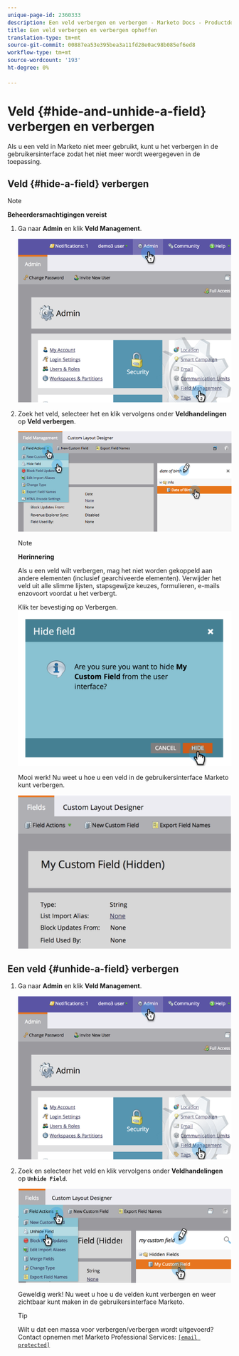 ```yaml
---
unique-page-id: 2360333
description: Een veld verbergen en verbergen - Marketo Docs - Productdocumentatie
title: Een veld verbergen en verbergen opheffen
translation-type: tm+mt
source-git-commit: 00887ea53e395bea3a11fd28e0ac98b085ef6ed8
workflow-type: tm+mt
source-wordcount: '193'
ht-degree: 0%

---
```



# Veld {#hide-and-unhide-a-field} verbergen en verbergen

Als u een veld in Marketo niet meer gebruikt, kunt u het verbergen in de gebruikersinterface zodat het niet meer wordt weergegeven in de toepassing.

## Veld {#hide-a-field} verbergen

>[!NOTE]
>
>**Beheerdersmachtigingen vereist**

1. Ga naar **Admin** en klik **Veld Management**.

   ![](assets/image2014-9-18-13-3a10-3a3.png)

1. Zoek het veld, selecteer het en klik vervolgens onder **Veldhandelingen** op **Veld verbergen**.

   ![](assets/fieldmanagement-hidefield-.png)

   >[!NOTE]
   >
   >**Herinnering**
   >
   >Als u een veld wilt verbergen, mag het niet worden gekoppeld aan andere elementen (inclusief gearchiveerde elementen). Verwijder het veld uit alle slimme lijsten, stapsgewijze keuzes, formulieren, e-mails enzovoort voordat u het verbergt.

   Klik ter bevestiging op Verbergen.
   ![](assets/image2014-9-18-13-3a10-3a36.png)

   Mooi werk! Nu weet u hoe u een veld in de gebruikersinterface Marketo kunt verbergen.

   ![](assets/image2014-9-18-13-3a10-3a45.png)

## Een veld {#unhide-a-field} verbergen

1. Ga naar **Admin** en klik **Veld Management**.

   ![](assets/image2014-9-18-13-3a11-3a3.png)

1. Zoek en selecteer het veld en klik vervolgens onder **Veldhandelingen** op **`Unhide Field`**.

   ![](assets/image2014-9-18-13-3a11-3a46.png)

   Geweldig werk! Nu weet u hoe u de velden kunt verbergen en weer zichtbaar kunt maken in de gebruikersinterface Marketo.

   >[!TIP]
   >
   >Wilt u dat een massa voor verbergen/verbergen wordt uitgevoerd? Contact opnemen met Marketo Professional Services: [`[email protected]`](http://docs.marketo.com/cdn-cgi/l/email-protection#4d3e283f3b242e283e0d202c3f26283922632e222063)


